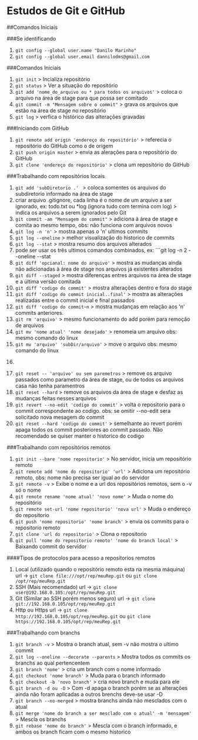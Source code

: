 # Estudos de Git e GitHub
##Comandos Iniciais

###Se identificando
1. ```git config --global user.name "Danilo Marinho"```
2. ```git config --global user.email dannilodms@gmail.com```

###Comandos Iniciais 
1. ```git init``` > Incializa repositório
2. ```git status``` > Ver a situação do repositório
3. ```git add 'nome_do_arquivo ou * para todos os arquivos'``` > coloca o arquivo na área de stage para que possa ser comitado
4. ```git commit -m "Mensagem sobre o commit"``` > grava os arquivos que estão na área de stage no repositório
3. ```git log``` > verfica o histórico das alterações gravadas

###Iniciando com GitHub
1. ```git remote add origin 'endereço do repositório'``` > referecia o repositório do GitHub como o de origem
2. ```git push origin master``` > envia as alerações para o repositório do GitHub
3. ```git clone 'endereço do repositório'``` > clona um repositório do GitHub

###Trabalhando com repositórios locais
1. ```git add 'subDiretorio .' ``` > coloca somentes os arquivos do subdiretorio informado na área de stage
2. criar arquivo .gitignore, cada linha é o nome de um arquivo a ser ignorado, ex: todo.txt ou *log (ignora tudo com termina com log) > indica os arquivos a serem ignorados pelo Git
3. ```git commit -am "Mensagem do commit"``` > adiciona à área de stage e comita ao mesmo tempo, obs: não funciona com arquivos novos
3. ```git log -n 'n'``` > mostra apenas o 'n' ultimos commits
4. ```git log --oneline``` > melhor visualização do historico de commits
5. ```git log --stat``` > mostra resumo dos arquivos alterados
6. pode ser usar os três ultimos comandos combinados, ex: ```git log -n 2 --oneline --stat
7. ```git diff 'opcianal: nome do arquivo'``` > mostra as mudanças ainda não adicionadas à área de stage nos arquivos já existentes alterados
8. ```git diff --staged``` > mostra diferenças entres arquivos na área de stage e a última versão comitada
9. ```git diff 'codigo do commit'``` > mostra alterações dentro e fora do stage
10. ```git diff 'codigo do commit inicial..final'``` > mostra as alterações realizadas entre o commit inicial e final passados
11. ```git diff 'codigo do commit~n``` > mostra mudanças em relação aos 'n' commits anteriores.
12. ```git rm 'arquivo'``` > mesmo funcionamento do add porém para remoção de arquivos
13. ```git mv 'nome atual' 'nome desejado'``` > renomeia um arquivo obs: mesmo comando do linux
14. ```git mv 'arquivo' 'subDir/arquivo'``` > move o arquivo obs: mesmo comando do linux
15. ```git checkout -- 'arquivo' > desfaz as alterações que não estão na área de stage no arquivo
16. ```git reset -- 'arquivo' ou sem paremetros``` > remove os arquivo passados como parametro da área de stage, ou de todos os arquivos casa não tenha paramentros
17. ```git reset --hard``` > remove os arquivos da área de stage e desfaz as mudanças feitas nesses arquivos
18. ```git revert --no-edit 'codigo do commit'``` > volta o repositorio para o commit correspondente ao codigo. obs: se omitir --no-edit sera solicitado nova mesagem do commit
19. ```git reset --hard 'codigo do commit'``` > semelhante ao revert porém apaga todos os commit posteriores ao commit passado. Não recomendado se quiser manter o historico do codigo

###Trabalhando com repositórios remotos
1. ```git init --bare 'nome repositorio'``` > No servidor, inicia um repositório remoto
2. ```git remote add 'nome do repositorio' 'url'``` > Adiciona um repositório remoto, obs: nome não precisa ser igual ao do servidor
3. ```git remote -v``` > Exibe o nome e a url dos repositórios remotos, sem o -v só o nome
4. ```git remote rename 'nome atual' 'novo nome'``` > Muda o nome do repositório
5. ```git remote set-url 'nome repositorio' 'nova url'``` > Muda o endereço do repositorio
6. ```git push 'nome repositorio' 'nome branch'``` > envia os commits para o repositorio remoto
7. ```git clone 'url do repositorio'``` > Clona o repositorio
8. ```git pull 'nome do repositorio remoto' 'nome do branch local'``` > Baixando commit do servidor

####Tipos de protocolos para acesso a repositorios remotos
1. Local (utilizado quando o repositório remoto esta na mesma máquina) url -> ```git clone file:///opt/rep/meuRep.git``` ou ```git clone /opt/rep/meuRep.git```
2. SSH (Mais recomendado) url -> ```git clone user@192.168.0.105:/opt/rep/meuRep.git```
3. Git (Similar ao SSH porém menos seguro) url -> ```git clone git://192.168.0.105/opt/rep/meuRep.git``` 
4. Http ou Https url -> ```git clone http://192.168.0.105/opt/rep/meuRep.git``` ou ```git clone https://192.168.0.105/opt/rep/meuRep.git```

###Trabalhando com branchs
1. ```git branch -v``` > Mostra o branch atual, sem -v não mostra o ultimo commit
2. ```git log --oneline --decorate --parents``` > Mostra todos os commits os branchs ao qual pertencentem
3. ```git branch 'nome'``` > cria um branch com o nome informado
4. ```git checkout 'nome branch'``` > Muda para o branch informado
5. ```git checkout -b 'novo branch'``` > cria novo branch e muda para ele
6. ```git branch -d ou -D``` > Com -d apaga o branch porém se as alterações ainda não foram aplicadas a outros brenchs deve-se usar -D
7. ```git branch --no-merged``` > mostra branchs ainda não mesclados com o atual
8. ```git merge 'nome do branch a ser mesclado com o atual' -m 'mensagem'``` > Mescla os branchs
9. ```git rebase 'nome do branch'``` > Mescla com o branch informado, e ambos os branch ficam com o mesmo historico

